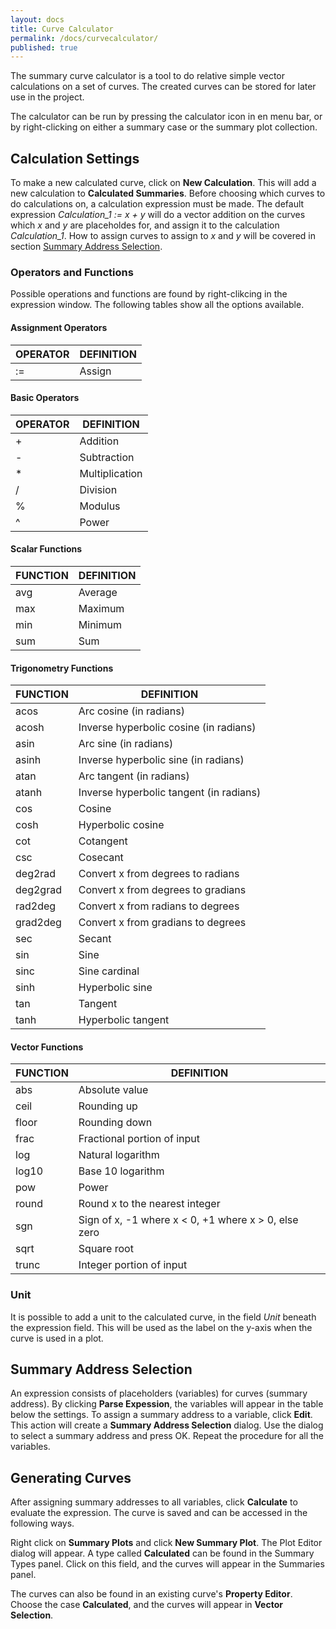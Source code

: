 ```yaml
---
layout: docs
title: Curve Calculator
permalink: /docs/curvecalculator/
published: true
---
```


The summary curve calculator is a tool to do relative simple vector calculations on a set of curves. The created curves can be stored for later use in the project.

The calculator can be run by pressing the calculator icon in en menu bar, or by right-clicking on either a summary case or the summary plot collection.

## Calculation Settings
To make a new calculated curve, click on **New Calculation**. This will add a new calculation to **Calculated Summaries**. Before choosing which curves to do calculations on, a calculation expression must be made. The default expression *Calculation_1 := x + y* will do a vector addition on the curves which *x* and *y* are placeholdes for, and assign it to the calculation *Calculation_1*. How to assign curves to assign to *x* and *y* will be covered in section [Summary Address Selection](#summaryAddressSelection). 

### Operators and Functions
Possible operations and functions are found by right-clikcing in the expression window. The following tables show all the options available.

#### Assignment Operators

| OPERATOR | DEFINITION            |
|----------|-----------------------|
|  :=      | Assign                |

#### Basic Operators

| OPERATOR | DEFINITION      |
|----------|-----------------|
|  +       | Addition        |
|  -       | Subtraction     |
|  *       | Multiplication  |
|  /       | Division        |
|  %       | Modulus         |
|  ^       | Power           |

#### Scalar Functions

| FUNCTION | DEFINITION  |
|----------|-------------|
| avg      | Average     |
| max      | Maximum     |
| min      | Minimum     |
| sum      | Sum         |

#### Trigonometry Functions

| FUNCTION | DEFINITION                              |
|----------|-----------------------------------------|
| acos     | Arc cosine (in radians)                 |
| acosh    | Inverse hyperbolic cosine (in radians)  |
| asin     | Arc sine (in radians)                   |
| asinh    | Inverse hyperbolic sine (in radians)    |
| atan     | Arc tangent (in radians)                |
| atanh    | Inverse hyperbolic tangent (in radians) |
| cos      | Cosine                                  |
| cosh     | Hyperbolic cosine                       |
| cot      | Cotangent                               |
| csc      | Cosecant                                |
| deg2rad  | Convert x from degrees to radians       |
| deg2grad | Convert x from degrees to gradians      |
| rad2deg  | Convert x from radians to degrees       |
| grad2deg | Convert x from gradians to degrees      |
| sec      | Secant                                  |
| sin      | Sine                                    |
| sinc     | Sine cardinal                           |
| sinh     | Hyperbolic sine                         |
| tan      | Tangent                                 |
| tanh     | Hyperbolic tangent                      |

#### Vector Functions

| FUNCTION | DEFINITION                                              |
|----------|---------------------------------------------------------|
| abs      | Absolute value                                          |
| ceil     | Rounding up                                             |
| floor    | Rounding down                                           |
| frac     | Fractional portion of input                             |
| log      | Natural logarithm                                       |
| log10    | Base 10 logarithm                                       |
| pow      | Power                                                   |
| round    | Round x to the nearest integer                          |
| sgn      | Sign of x, -1 where x < 0, +1 where x > 0, else zero    |
| sqrt     | Square root                                             |
| trunc    | Integer portion of input                                |

### Unit
It is possible to add a unit to the calculated curve, in the field *Unit* beneath the expression field. This will be used as the label on the y-axis when the curve is used in a plot.

## <a name=summaryAddressSelection> Summary Address Selection </a>
An expression consists of placeholders (variables) for curves (summary address). By clicking **Parse Expession**, the variables will appear in the table below the settings. To assign a summary address to a variable, click **Edit**. This action will create a **Summary Address Selection** dialog. Use the dialog to select a summary address and press OK. Repeat the procedure for all the variables.

## Generating Curves
After assigning summary addresses to all variables, click **Calculate** to evaluate the expression. The curve is saved and can be accessed in the following ways.

Right click on **Summary Plots** and click **New Summary Plot**. The Plot Editor dialog will appear. A type called **Calculated** can be found in the Summary Types panel. Click on this field, and the curves will appear in the Summaries panel.

The curves can also be found in an existing curve's **Property Editor**. Choose the case **Calculated**, and the curves will appear in **Vector Selection**.
